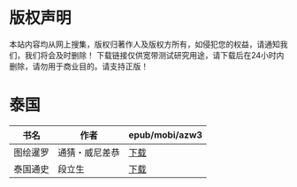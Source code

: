 # 版权声明

本站内容均从网上搜集，版权归著作人及版权方所有，如侵犯您的权益，请通知我们，我们将会及时删除！ 下载链接仅供宽带测试研究用途，请下载后在24小时内删除，请勿用于商业目的。请支持正版！

# 泰国

| 书名 | 作者 | epub/mobi/azw3 |
| --- | --- | --- |
| 图绘暹罗 | 通猜・威尼差恭 | [下载](https://url89.ctfile.com/f/31084289-1357031227-7a0955?p=8866) |
| 泰国通史 | 段立生 | [下载](https://url89.ctfile.com/f/31084289-1357023805-06bd3d?p=8866) |
